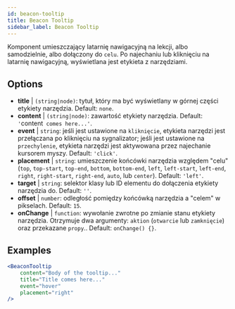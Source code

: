```yaml
---
id: beacon-tooltip
title: Beacon Tooltip
sidebar_label: Beacon Tooltip
---
```


Komponent umieszczający latarnię nawigacyjną na lekcji, albo samodzielnie, albo dołączony do `celu`. Po najechaniu lub kliknięciu na latarnię nawigacyjną, wyświetlana jest etykieta z narzędziami.

## Options

* __title__ | `(string|node)`: tytuł, który ma być wyświetlany w górnej części etykiety narzędzia. Default: `none`.
* __content__ | `(string|node)`: zawartość etykiety narzędzia. Default: `'`content` comes here...'`.
* __event__ | `string`: jeśli jest ustawione na `kliknięcie`, etykieta narzędzi jest przełączana po kliknięciu na sygnalizator; jeśli jest ustawione na `przechylenie`, etykieta narzędzi jest aktywowana przez najechanie kursorem myszy. Default: `'click'`.
* __placement__ | `string`: umieszczenie końcówki narzędzia względem "celu" (`top`, `top-start`, `top-end`, `bottom`, `bottom-end`, `left`, `left-start`, `left-end`, `right`, `right-start`, `right-end`, `auto`, lub `center`). Default: `'left'`.
* __target__ | `string`: selektor klasy lub ID elementu do dołączenia etykiety narzędzia do. Default: `''`.
* __offset__ | `number`: odległość pomiędzy końcówką narzędzia a "celem" w pikselach. Default: `15`.
* __onChange__ | `function`: wywołanie zwrotne po zmianie stanu etykiety narzędzia. Otrzymuje dwa argumenty: `aktion` (`otwarcie` lub `zamknięcie`) oraz przekazane `propy`.. Default: `onChange() {}`.


## Examples

```jsx live
<BeaconTooltip
    content="Body of the tooltip..."
    title="Title comes here..."
    event="hover"
    placement="right"
/>
```



